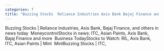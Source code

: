 ```yaml
---
categories: f
title: "Buzzing Stocks  Reliance Industries Axis Bank Bajaj Finance and others in news today  Moneycontrol"
---
```

Buzzing Stocks | Reliance Industries, Axis Bank, Bajaj Finance, and others in news today&nbsp;&nbsp;MoneycontrolStocks in news: ITC, Asian Paints, Axis Bank, Bajaj Finance and more&nbsp;&nbsp;Business TodayStocks to Watch: RIL, Axis Bank, ITC, Asian Paints | Mint&nbsp;&nbsp;MintBuzzing Stocks | ITC,